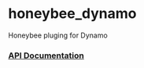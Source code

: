 # honeybee_dynamo
Honeybee pluging for Dynamo

### [API Documentation](http://ladybug-tools.github.io/honeybee-dynamo/doc/honeybee_dynamo/)
